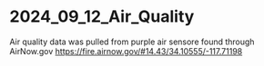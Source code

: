 # 2024_09_12_Air_Quality

Air quality data was pulled from purple air sensore found through AirNow.gov
https://fire.airnow.gov/#14.43/34.10555/-117.71198

